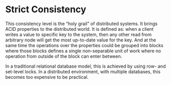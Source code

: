 # Strict Consistency

This consistency level is the “holy grail” of distributed systems. It brings ACID properties to the distributed world. It is defined as: when a client writes a value to specific key to the system, then any other read from arbitrary node will get the most up-to-date value for the key. And at the same time the operations over the properties could be grouped into blocks where those blocks defines a single non-separable unit of work where no operation from outside of the block can enter between.

In a traditional relational database model, this is achieved by using row- and set-level locks. In a distributed environment, with multiple databases, this becomes too expensive to be practical.
